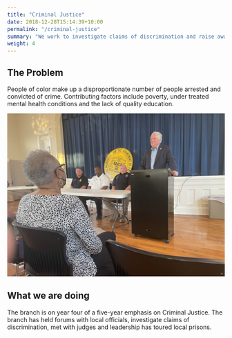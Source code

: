 ```yaml
---
title: "Criminal Justice"
date: 2018-12-28T15:14:39+10:00
permalink: "/criminal-justice"
summary: "We work to investigate claims of discrimination and raise awareness of prison conditions."
weight: 4
---
```


## The Problem

People of color make up a disproportionate number of people arrested and convicted of crime. Contributing factors include poverty, under treated mental health conditions and the lack of quality education.

![members at a local panel on crime](/images/crime.jpg)

## What we are doing 

The branch is on year four of a five-year emphasis on Criminal Justice. The branch has held forums with local officials, investigate claims of discrimination, met with judges and leadership has toured local prisons.

